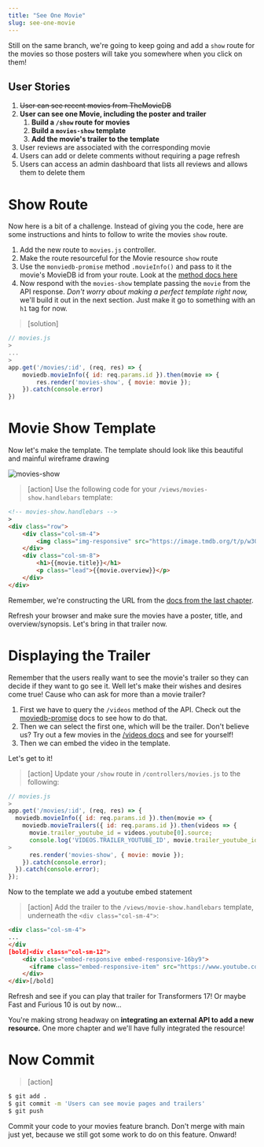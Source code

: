 ```yaml
---
title: "See One Movie"
slug: see-one-movie
---
```


Still on the same branch, we're going to keep going and add a `show` route for the movies so those posters will take you somewhere when you click on them!

## User Stories

1. ~~User can see recent movies from TheMovieDB~~
1. **User can see one Movie, including the poster and trailer**
    1. **Build a `/show` route for movies**
    1. **Build a `movies-show` template**
    1. **Add the movie's trailer to the template**
1. User reviews are associated with the corresponding movie
1. Users can add or delete comments without requiring a page refresh
1. Users can access an admin dashboard that lists all reviews and allows them to delete them

# Show Route

Now here is a bit of a challenge. Instead of giving you the code, here are some instructions and hints to follow to write the movies `show` route.

1. Add the new route to `movies.js` controller.
1. Make the route resourceful for the Movie resource `show` route
1. Use the `monviedb-promise` method `.movieInfo()` and pass to it the movie's MovieDB id from your route. Look at the [method docs here](https://developers.themoviedb.org/3/movies/get-movie-details)
1. Now respond with the `movies-show` template passing the `movie` from the API response. _Don't worry about making a perfect template right now,_ we'll build it out in the next section. Just make it go to something with an `h1` tag for now.

> [solution]
>
```js
// movies.js
>
...
>
app.get('/movies/:id', (req, res) => {
    moviedb.movieInfo({ id: req.params.id }).then(movie => {
        res.render('movies-show', { movie: movie });
    }).catch(console.error)
})
```


# Movie Show Template

Now let's make the template. The template should look like this beautiful and mainful wireframe drawing

![movies-show](assets/movies-show.png)

>[action]
> Use the following code for your `/views/movies-show.handlebars` template:
>
```html
<!-- movies-show.handlebars -->
>
<div class="row">
    <div class="col-sm-4">
        <img class="img-responsive" src="https://image.tmdb.org/t/p/w300{{movie.poster_path}}"/>
    </div>
    <div class="col-sm-8">
        <h1>{{movie.title}}</h1>
        <p class="lead">{{movie.overview}}</p>
    </div>
</div>
```

Remember, we're constructing the URL from the [docs from the last chapter](https://developers.themoviedb.org/3/configuration/get-api-configuration).

Refresh your browser and make sure the movies have a poster, title, and overview/synopsis. Let's bring in that trailer now.

# Displaying the Trailer

Remember that the users really want to see the movie's trailer so they can decide if they want to go see it. Well let's make their wishes and desires come true! Cause who can ask for more than a movie trailer?

1. First we have to query the `/videos` method of the API. Check out the [moviedb-promise](https://www.npmjs.com/package/moviedb-promise) docs to see how to do that.
1. Then we can select the first one, which will be the trailer. Don't believe us? Try out a few movies in the [/videos docs](https://developers.themoviedb.org/3/movies/get-movie-videos) and see for yourself!
1. Then we can embed the video in the template.

Let's get to it!

>[action]
> Update your `/show` route in `/controllers/movies.js` to the following:
>
```js
// movies.js
>
app.get('/movies/:id', (req, res) => {
  moviedb.movieInfo({ id: req.params.id }).then(movie => {
    moviedb.movieTrailers({ id: req.params.id }).then(videos => {
      movie.trailer_youtube_id = videos.youtube[0].source;
      console.log('VIDEOS.TRAILER_YOUTUBE_ID', movie.trailer_youtube_id);
>
      res.render('movies-show', { movie: movie });
    }).catch(console.error);
  }).catch(console.error);
});
```

Now to the template we add a youtube embed statement

>[action]
> Add the trailer to the `/views/movie-show.handlebars` template, underneath the `<div class="col-sm-4">`:
>
```html
<div class="col-sm-4">
...
</div
[bold]<div class="col-sm-12">
    <div class="embed-responsive embed-responsive-16by9">
      <iframe class="embed-responsive-item" src="https://www.youtube.com/embed/{{movie.trailer_youtube_id}}?rel=0"></iframe>
    </div>
</div>[/bold]
```

Refresh and see if you can play that trailer for Transformers 17! Or maybe Fast and Furious 10 is out by now...

You're making strong headway on **integrating an external API to add a new resource.** One more chapter and we'll have fully integrated the resource!

# Now Commit

>[action]
>
```bash
$ git add .
$ git commit -m 'Users can see movie pages and trailers'
$ git push
```

Commit your code to your movies feature branch. Don't merge with main just yet, because we still got some work to do on this feature. Onward!

